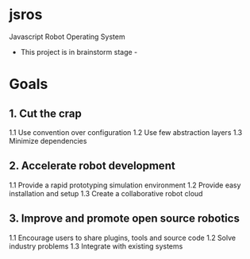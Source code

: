 # jsros

Javascript Robot Operating System

 - This project is in brainstorm stage -

# Goals

## 1. Cut the crap

1.1 Use convention over configuration
1.2 Use few abstraction layers
1.3 Minimize dependencies

## 2. Accelerate robot development

1.1 Provide a rapid prototyping simulation environment
1.2 Provide easy installation and setup
1.3 Create a collaborative robot cloud

## 3. Improve and promote open source robotics

1.1 Encourage users to share plugins, tools and source code
1.2 Solve industry problems
1.3 Integrate with existing systems
